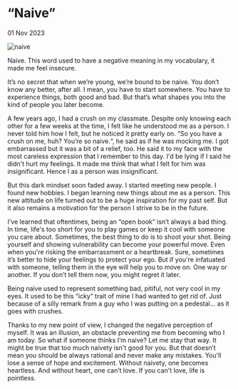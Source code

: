 # “Naive”

01 Nov 2023

![naive](https://github.com/Delideer/english-for-designers/assets/148876928/24621675-df0f-4d36-8beb-a39450888386)

Naive. This word used to have a negative meaning in my vocabulary, it made me feel insecure.

It’s no secret that when we’re young, we’re bound to be naive. You don’t know any better, after all. I mean, you have to start somewhere. You have to experience things, both good and bad. But that’s what shapes you into the kind of people you later become.

A few years ago, I had a crush on my classmate. Despite only knowing each other for a few weeks at the time, I felt like he understood me as a person. I never told him how I felt, but he noticed it pretty early on. 
“So you have a crush on me, huh? You’re so naive.“, he said as if he was mocking me. I got embarrassed but it was a bit of a relief, too. He said it to my face with the most careless expression that I remember to this day. I'd be lying if I said he didn't hurt my feelings. It made me think that what I felt for him was insignificant. Hence I as a person was insignificant. 

But this dark mindset soon faded away. I started meeting new people. I found new hobbies. I began learning new things about me as a person. This new attitude on life turned out to be a huge inspiration for my past self. But it also remains a motivation for the person I strive to be in the future.

I’ve learned that oftentimes, being an “open book“ isn’t always a bad thing. In time, life's too short for you to play games or keep it cool with someone you care about. Sometimes, the best thing to do is to shoot your shot. Being yourself and showing vulnerability can become your powerful move. Even when you're risking the embarrassment or a heartbreak. Sure, sometimes it’s better to hide your feelings to protect your ego. But if you're infatuated with someone, telling them in the eye will help you to move on. One way or another. If you don’t tell them now, you might regret it later.

Being naive used to represent something bad, pitiful, not very cool in my eyes. It used to be this “icky“ trait of mine I had wanted to get rid of. Just because of a silly remark from a guy who I was putting on a pedestal... as it goes with crushes.

 Thanks to my new point of view, I changed the negative perception of myself. It was an illusion, an obstacle preventing me from becoming who I am today. So what if someone thinks I’m naive? Let me stay that way. It might be true that too much naivety isn't good for you. But that doesn’t mean you should be always rational and never make any mistakes. You'll lose a sense of hope and excitement. Without naivety, one becomes heartless. And without heart, one can’t love. If you can't love, life is pointless.
